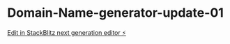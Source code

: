 # Domain-Name-generator-update-01

[Edit in StackBlitz next generation editor ⚡️](https://stackblitz.com/~/github.com/DIVYABODANA2504/Domain-Name-generator-update-01)